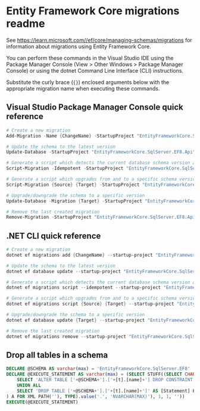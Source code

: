 # Entity Framework Core migrations readme

See <https://learn.microsoft.com//ef/core/managing-schemas/migrations> for information about migrations using Entity Framework Core.

You can perform these commands in the Visual Studio IDE using the Package Manager Console (View > Other Windows > Package Manager Console) or using the dotnet Command Line Interface (CLI) instructions.

Substitute the curly brace (`{}`) enclosed arguments below with the appropriate migration name when executing these commands.

## Visual Studio Package Manager Console quick reference

```powershell
# Create a new migration
Add-Migration -Name {ChangeName} -StartupProject "EntityFrameworkCore.SqlServer.EF8.Api" -Project "EntityFrameworkCore.SqlServer.EF8.Infrastructure"

# Update the schema to the latest version
Update-Database -StartupProject "EntityFrameworkCore.SqlServer.EF8.Api" -Project "EntityFrameworkCore.SqlServer.EF8.Infrastructure"

# Generate a script which detects the current database schema version and updates it to the latest
Script-Migration -Idempotent -StartupProject "EntityFrameworkCore.SqlServer.EF8.Api" -Project "EntityFrameworkCore.SqlServer.EF8.Infrastructure"

# Generate a script which upgrades from and to a specific schema version
Script-Migration {Source} {Target} -StartupProject "EntityFrameworkCore.SqlServer.EF8.Api" -Project "EntityFrameworkCore.SqlServer.EF8.Infrastructure"

# Upgrade/downgrade the schema to a specific version
Update-Database -Migration {Target} -StartupProject "EntityFrameworkCore.SqlServer.EF8.Api" -Project "EntityFrameworkCore.SqlServer.EF8.Infrastructure"

# Remove the last created migration
Remove-Migration -StartupProject "EntityFrameworkCore.SqlServer.EF8.Api" -Project "EntityFrameworkCore.SqlServer.EF8.Infrastructure"
```

## .NET CLI quick reference

```powershell
# Create a new migration
dotnet ef migrations add {ChangeName} --startup-project "EntityFrameworkCore.SqlServer.EF8.Api" --project "EntityFrameworkCore.SqlServer.EF8.Infrastructure"

# Update the schema to the latest version
dotnet ef database update --startup-project "EntityFrameworkCore.SqlServer.EF8.Api" --project "EntityFrameworkCore.SqlServer.EF8.Infrastructure"

# Generate a script which detects the current database schema version and updates it to the latest
dotnet ef migrations script --idempotent --startup-project "EntityFrameworkCore.SqlServer.EF8.Api" --project "EntityFrameworkCore.SqlServer.EF8.Infrastructure"

# Generate a script which upgrades from and to a specific schema version
dotnet ef migrations script {Source} {Target} --startup-project "EntityFrameworkCore.SqlServer.EF8.Api" --project "EntityFrameworkCore.SqlServer.EF8.Infrastructure"

# Upgrade/downgrade the schema to a specific version
dotnet ef database update {Target} --startup-project "EntityFrameworkCore.SqlServer.EF8.Api" --project "EntityFrameworkCore.SqlServer.EF8.Infrastructure"

# Remove the last created migration
dotnet ef migrations remove --startup-project "EntityFrameworkCore.SqlServer.EF8.Api" --project "EntityFrameworkCore.SqlServer.EF8.Infrastructure"
```

## Drop all tables in a schema

```sql
DECLARE @SCHEMA AS varchar(max) = 'EntityFrameworkCore.SqlServer.EF8'
DECLARE @EXECUTE_STATEMENT AS varchar(max) = (SELECT STUFF((SELECT CHAR(13) + CHAR(10) + [Statement] FROM (
    SELECT 'ALTER TABLE ['+@SCHEMA+'].['+[t].[name]+'] DROP CONSTRAINT ['+[fk].[name]+']' AS [Statement] FROM [sys].[foreign_keys] AS [fk] INNER JOIN [sys].[tables] AS [t] ON [t].[object_id] = [fk].[parent_object_id] INNER JOIN [sys].[schemas] AS [s] ON [s].[schema_id] = [t].[schema_id] WHERE [s].[name] = @SCHEMA
    UNION ALL
    SELECT 'DROP TABLE ['+@SCHEMA+'].['+[t].[name]+']' AS [Statement] FROM [sys].[tables] AS [t] INNER JOIN [sys].[schemas] AS [s] ON [s].[schema_id] = [t].[schema_id] WHERE [s].[name] = @SCHEMA
) A FOR XML PATH(''), TYPE).value('.', 'NVARCHAR(MAX)'), 1, 1, ''))
EXECUTE(@EXECUTE_STATEMENT)
```
